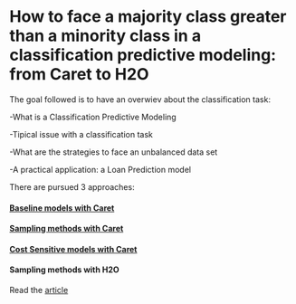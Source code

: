 # How to face a majority class greater than a minority class in a classification predictive modeling: from Caret to H2O

The goal followed is to have an overwiev about the classification task:

-What is a Classification Predictive Modeling

-Tipical issue with a classification task

-What are the strategies to face an unbalanced data set

-A practical application: a Loan Prediction model

There are pursued 3 approaches:

#### [Baseline models with Caret](https://rpubs.com/claudio75/570633)

#### [Sampling methods with Caret](https://rpubs.com/claudio75/570653)

#### [Cost Sensitive models with Caret](https://rpubs.com/claudio75/570660)

#### Sampling methods with H2O

Read the [article](https://tinyurl.com/wzjmssr)


